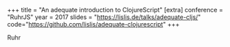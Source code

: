 +++
title = "An adequate introduction to ClojureScript"
[extra]
conference = "RuhrJS"
year = 2017
slides = "https://lislis.de/talks/adequate-cljs/"
code="https://github.com/lislis/adequate-clojurescript"
+++

Ruhr
